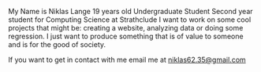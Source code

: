 My Name is Niklas Lange
19 years old
Undergraduate Student Second year student for Computing Science at Strathclude
I want to work on some cool projects that might be: creating a website, analyzing data or doing some regression. I just want to produce something that is of value to someone
and is for the good of society.

If you want to get in contact with me email me at niklas62.35@gmail.com
